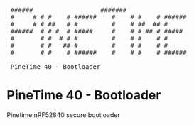 <pre>
 ######                  #######                
 #     # # #    # ######    #    # #    # ######
 #     # # ##   # #         #    # ##  ## #     
 ######  # # #  # #####     #    # # ## # ##### 
 #       # #  # # #         #    # #    # #     
 #       # #   ## #         #    # #    # #     
 #       # #    # ######    #    # #    # ######

 PineTime 40 - Bootloader
</pre>

PineTime 40 - Bootloader
========================================

Pinetime nRF52840 secure bootloader
